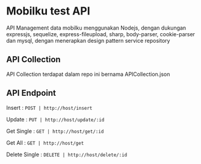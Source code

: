 
# Mobilku test API

API Management data mobilku menggunakan Nodejs, dengan dukungan expressjs, sequelize, express-fileupload, sharp, body-parser, cookie-parser dan mysql, dengan menerapkan design pattern service repository

## API Collection
API Collection terdapat dalam repo ini bernama APICollection.json

## API Endpoint
Insert : ```POST | http://host/insert```

Update : ```PUT | http://host/update/:id```

Get Single : ```GET | http://host/get/:id```

Get All : ```GET | http://host/get```

Delete Single : ```DELETE | http://host/delete/:id```
